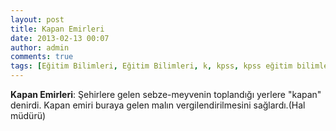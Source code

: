 ```yaml
---
layout: post
title: Kapan Emirleri
date: 2013-02-13 00:07
author: admin
comments: true
tags: [Eğitim Bilimleri, Eğitim Bilimleri, k, kpss, kpss eğitim bilimleri, Kpss Sözlük]
---
```

<strong>Kapan Emirleri</strong>: Şehirlere gelen sebze-meyvenin toplandığı yerlere "kapan" denirdi. Kapan emiri buraya gelen malın vergilendirilmesini sağlardı.(Hal müdürü)
